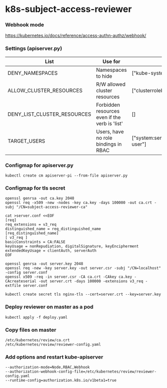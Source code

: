# k8s-subject-access-reviewer

### Webhook mode

https://kubernetes.io/docs/reference/access-authn-authz/webhook/

### Settings (apiserver.py)

|List|Use for|Example|
|---|---|---|
|DENY_NAMESPACES|Namespaces to hide|["kube-system","kube-public"]|
|ALLOW_CLUSTER_RESOURCES|R/W allowed cluster resources|["clusterrolebindings"]|
|DENY_LIST_CLUSTER_RESOURCES|Forbidden resources even if the verb is 'list'|[]|
|TARGET_USERS|Users, have no role bindings in RBAC|["system:serviceaccount:default:remote-user"]|

### Configmap for apiserver.py
````
kubectl create cm apiserver-pi --from-file apiserver.py
````

### Configmap for tls secret
````
openssl genrsa -out ca.key 2048
openssl req -x509 -new -nodes -key ca.key -days 100000 -out ca.crt -subj "/CN=subject-access-reviewer-ca"

cat >server.conf <<EOF
[req]
req_extensions = v3_req
distinguished_name = req_distinguished_name
[req_distinguished_name]
[ v3_req ]
basicConstraints = CA:FALSE
keyUsage = nonRepudiation, digitalSignature, keyEncipherment
extendedKeyUsage = clientAuth, serverAuth
EOF

openssl genrsa -out server.key 2048
openssl req -new -key server.key -out server.csr -subj "/CN=localhost" -config server.conf
openssl x509 -req -in server.csr -CA ca.crt -CAkey ca.key -CAcreateserial -out server.crt -days 100000 -extensions v3_req -extfile server.conf

kubectl create secret tls nginx-tls --cert=server.crt --key=server.key
````

### Deploy reviewer on master as a pod
````
kubectl apply -f deploy.yaml
````

### Copy files on master
````
/etc/kubernetes/review/ca.crt
/etc/kubernetes/review/reviewer-config.yaml
````

### Add options and restart kube-apiserver
````
--authorization-mode=Node,RBAC,Webhook
--authorization-webhook-config-file=/etc/kubernetes/review/reviewer-config.yaml
--runtime-config=authorization.k8s.io/v1beta1=true
````
